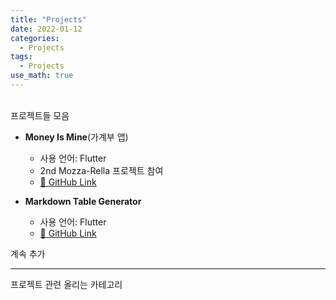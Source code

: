 ```yaml
---
title: "Projects"
date: 2022-01-12
categories:
  - Projects
tags:
  - Projects
use_math: true
---
```


<br>
프로젝트들 모음
<br>

- **Money Is Mine**(가계부 앱)
  - 사용 언어: Flutter
  - 2nd Mozza-Rella 프로젝트 참여
  - [:memo: GitHub Link](https://github.com/cyj893/MoneyIsMine)

- **Markdown Table Generator**
  - 사용 언어: Flutter
  - [:memo: GitHub Link](https://github.com/cyj893/MarkdownTableGenerator)


계속 추가

---
프로젝트 관련 올리는 카테고리
<br>
